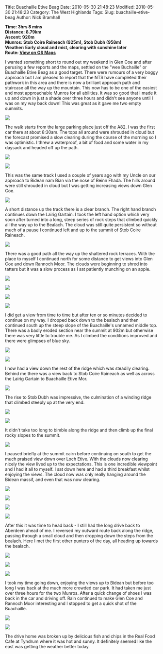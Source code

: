 Title: Buachaille Etive Beag
Date: 2010-05-30 21:48:23
Modified: 2010-05-30 21:48:23
Category: The West Highlands
Tags: 
Slug: buachaille-etive-beag
Author: Nick Bramhall

**Time: 3hrs 8 mins  
Distance: 8.79km  
Ascent: 920m  
Munros: Stob Coire Raineach (925m), Stob Dubh (958m)  
Weather: Early cloud and mist, clearing with sunshine later  
Route: [View on OS Maps](https://www.invertedworld.co.uk/trip/138)**

I wanted something short to round out my weekend in Glen Coe and after perusing a few reports and the maps, settled on the "wee Buchaille" or Buachaille Etive Beag as a good target. There were rumours of a very boggy approach but I am pleased to report that the NTS have completed their pathwork in this area and there is now a brilliant approach path and staircase all the way up the mountain. This now has to be one of the easiest and most approachable Munros for all abilities. It was so good that I made it up and down in just a shade over three hours and didn't see anyone until I was on my way back down! This was great as it gave me two empty summits.

[![](http://farm2.static.flickr.com/1296/4673667979_59b5eaf26b_b.jpg)](http://www.flickr.com/photos/53725815@N00/4673667979)

The walk starts from the large parking place just off the A82. I was the first car there at about 8:30am. The tops all around were shrouded in cloud but the forecast promised a slow clearing during the course of the morning so I was optimistic. I threw a waterproof, a bit of food and some water in my daysack and headed off up the path. 

[![](http://farm5.static.flickr.com/4002/4673673157_911edfa89f_b.jpg)](http://www.flickr.com/photos/53725815@N00/4673673157)

[![](http://farm5.static.flickr.com/4028/4673678277_394ed22fa3_b.jpg)](http://www.flickr.com/photos/53725815@N00/4673678277)

This was the same track I used a couple of years ago with my Uncle on our approach to Bidean nam Bian via the nose of Beinn Fhada. The hills around were still shrouded in cloud but I was getting increasing views down Glen Coe.

[![](http://farm5.static.flickr.com/4048/4673698519_9a9ecb3a7d_b.jpg)](http://www.flickr.com/photos/53725815@N00/4673698519)

A short distance up the track there is a clear branch. The right hand branch continues down the Lairig Gartain. I took the left hand option which very soon after turned into a long, steep series of rock steps that climbed quickly all the way up to the Bealach. The cloud was still quite persistent so without much of a pause I continued left and up to the summit of Stob Coire Raineach. 

[![](http://farm5.static.flickr.com/4037/4673707281_154f6aa20b_b.jpg)](http://www.flickr.com/photos/53725815@N00/4673707281)

There was a good path all the way up the shattered rock terraces. With the place to myself I continued north for some distance to get views into Glen Coe and down Rannoch Moor. The clouds were beginning to shred into tatters but it was a slow process as I sat patiently munching on an apple.

[![](http://farm5.static.flickr.com/4067/4674334478_2db4fb7352_b.jpg)](http://www.flickr.com/photos/53725815@N00/4674334478)

[![](http://farm2.static.flickr.com/1266/4673716467_0aefff8920_b.jpg)](http://www.flickr.com/photos/53725815@N00/4673716467)

[![](http://farm5.static.flickr.com/4063/4673737997_701129f5bd_b.jpg)](http://www.flickr.com/photos/53725815@N00/4673737997)

[![](http://farm2.static.flickr.com/1287/4673747727_7141e401a1_b.jpg)](http://www.flickr.com/photos/53725815@N00/4673747727)

I did get a view from time to time but after ten or so minutes decided to continue on my way. I dropped back down to the bealach and then continued south up the steep slope of the Buachaille's unnamed middle top. There was a badly eroded section near the summit at 902m but otherwise there was very little to trouble me. As I climbed the conditions improved and there were glimpses of blue sky.

[![](http://farm2.static.flickr.com/1279/4674392190_c1fe551726_b.jpg)](http://www.flickr.com/photos/53725815@N00/4674392190)

[![](http://farm5.static.flickr.com/4004/4673786083_0b5a97b3dc_b.jpg)](http://www.flickr.com/photos/53725815@N00/4673786083)

I now had a view down the rest of the ridge which was steadily clearing. Behind me there was a view back to Stob Coire Raineach as well as across the Lairig Gartain to Buachaille Etive Mor.

[![](http://farm5.static.flickr.com/4056/4674412932_aa08af66a5_b.jpg)](http://www.flickr.com/photos/53725815@N00/4674412932)

The rise to Stob Dubh was impressive, the culmination of a winding ridge that climbed steeply up at the very end.

[![](http://farm5.static.flickr.com/4017/4673795419_623c9df335_b.jpg)](http://www.flickr.com/photos/53725815@N00/4673795419)

[![](http://farm5.static.flickr.com/4036/4673804229_8aae82e587_b.jpg)](http://www.flickr.com/photos/53725815@N00/4673804229)

It didn't take too long to bimble along the ridge and then climb up the final rocky slopes to the summit.

[![](http://farm5.static.flickr.com/4071/4674450832_2e4f945b80_b.jpg)](http://www.flickr.com/photos/53725815@N00/4674450832)

I paused briefly at the summit cairn before continuing on south to get the much praised view down over Loch Etive. With the clouds now clearing nicely the view lived up to the expectations. This is one incredible viewpoint and I had it all to myself. I sat down here and had a third breakfast whilst enjoying the views. The cloud now was only really hanging around the Bidean massif, and even that was now clearing.

[![](http://farm5.static.flickr.com/4024/4674478682_fbb07bfea5_b.jpg)](http://www.flickr.com/photos/53725815@N00/4674478682)

[![](http://farm5.static.flickr.com/4005/4673866049_283f5d9a48_b.jpg)](http://www.flickr.com/photos/53725815@N00/4673866049)

[![](http://farm5.static.flickr.com/4058/4675873896_d35467028a_b.jpg)](http://www.flickr.com/photos/53725815@N00/4675873896)

[![](http://farm5.static.flickr.com/4024/4673849873_d277d407ff_b.jpg)](http://www.flickr.com/photos/53725815@N00/4673849873)

After this it was time to head back - I still had the long drive back to Aberdeen ahead of me. I reversed my outward route back along the ridge, passing through a small cloud and then dropping down the steps from the bealach. Here I met the first other punters of the day, all heading up towards the bealach.

[![](http://farm5.static.flickr.com/4037/4673838167_1ae9a1769f_b.jpg)](http://www.flickr.com/photos/53725815@N00/4673838167)

[![](http://farm2.static.flickr.com/1284/4674510052_6efedeb14d_b.jpg)](http://www.flickr.com/photos/53725815@N00/4674510052)

[![](http://farm2.static.flickr.com/1291/4673902631_4fd9027099_b.jpg)](http://www.flickr.com/photos/53725815@N00/4673902631)

I took my time going down, enjoying the views up to Bidean but before too long I was back at the much more crowded car park. It had taken me just over three hours for the two Munros. After a quick change of shoes I was back in the car and driving off. Rain continued to make Glen Coe and Rannoch Moor interesting and I stopped to get a quick shot of the Buachaille.

[![](http://farm5.static.flickr.com/4039/4675813436_e4fed7037d_b.jpg)](http://www.flickr.com/photos/53725815@N00/4675813436)

[![](http://farm5.static.flickr.com/4027/4674451401_815645e705_b.jpg)](http://www.flickr.com/photos/53725815@N00/4674451401)

The drive home was broken up by delicious fish and chips in the Real Food Cafe at Tyndrum where it was hot and sunny. It definitely seemed like the east was getting the weather better today.

